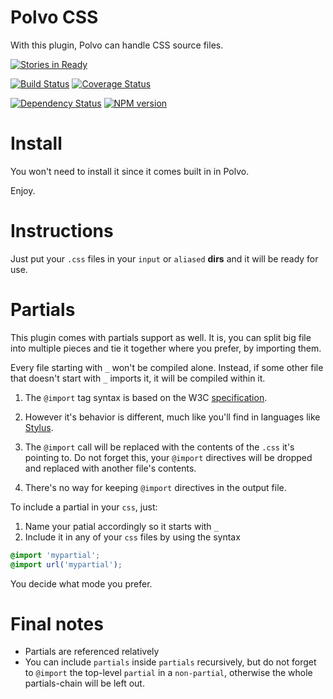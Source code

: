# Polvo CSS

With this plugin, Polvo can handle CSS source files.

[![Stories in Ready](https://badge.waffle.io/polvo/polvo-css.png)](https://waffle.io/polvo/polvo-css)

[![Build Status](https://secure.travis-ci.org/polvo/polvo-css.png)](http://travis-ci.org/polvo/polvo-css) [![Coverage Status](https://coveralls.io/repos/polvo/polvo-css/badge.png)](https://coveralls.io/r/polvo/polvo-css)

[![Dependency Status](https://gemnasium.com/polvo/polvo-css.png)](https://gemnasium.com/polvo/polvo-css) [![NPM version](https://badge.fury.io/js/polvo-css.png)](http://badge.fury.io/js/polvo-css)

# Install

You won't need to install it since it comes built in in Polvo.

Enjoy.

# Instructions

Just put your `.css` files in your `input` or `aliased` **dirs** and it will be
ready for use.

# Partials

This plugin comes with partials support as well.  It is, you can split big file
into multiple pieces and tie it together where you prefer, by importing them.

Every file starting with `_` won't be compiled alone. Instead, if some other
file that doesn't start with `_` imports it, it will be compiled within it.

 1. The `@import` tag syntax is based on the W3C [specification](http://www.w3.org/TR/CSS2/cascade.html#at-import).

 1. However it's behavior is different, much like you'll find in languages like
 [Stylus](https://github.com/learnboost/stylus).

 1. The `@import` call will be replaced with the contents of the `.css` it's
 pointing to. Do not forget this, your `@import` directives will be dropped and
 replaced with another file's contents.

 1. There's no way for keeping `@import` directives in the output file.

To include a partial in your `css`, just:

 1. Name your patial accordingly so it starts with `_`
 1. Include it in any of your `css` files by using the syntax

````css
@import 'mypartial';
@import url('mypartial');
````

You decide what mode you prefer.

# Final notes

- Partials are referenced relatively
- You can include `partials` inside `partials` recursively, but do not forget to
`@import` the top-level `partial` in a `non-partial`, otherwise the whole
partials-chain will be left out.